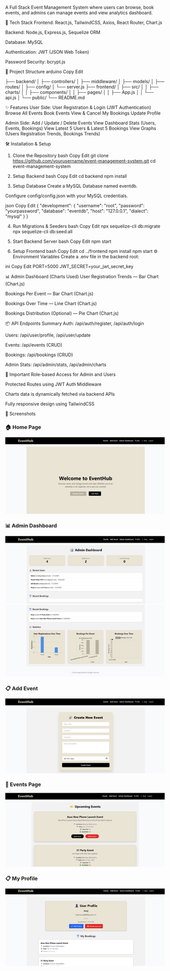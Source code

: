 A Full Stack Event Management System where users can browse, book events, and admins can manage events and view analytics dashboard.

🚀 Tech Stack
Frontend: React.js, TailwindCSS, Axios, React Router, Chart.js

Backend: Node.js, Express.js, Sequelize ORM

Database: MySQL

Authentication: JWT (JSON Web Token)

Password Security: bcrypt.js

📂 Project Structure
arduino
Copy
Edit

├── backend/
│   ├── controllers/
│   ├── middleware/
│   ├── models/
│   ├── routes/
│   ├── config/
│   └── server.js
├── frontend/
│   ├── src/
│   │   ├── charts/
│   │   ├── components/
│   │   ├── pages/
│   │   ├── App.js
│   │   └── api.js
│   └── public/
└── README.md

✨ Features
User Side:
User Registration & Login (JWT Authentication)
Browse All Events
Book Events
View & Cancel My Bookings
Update Profile

Admin Side:
Add / Update / Delete Events
View Dashboard Stats (Users, Events, Bookings)
View Latest 5 Users & Latest 5 Bookings
View Graphs (Users Registration Trends, Bookings Trends)

🛠 Installation & Setup
1. Clone the Repository
bash
Copy
Edit
git clone https://github.com/yourusername/event-management-system.git
cd event-management-system

2. Setup Backend
bash
Copy
Edit
cd backend
npm install

3. Setup Database
Create a MySQL Database named eventdb.

Configure config/config.json with your MySQL credentials.

json
Copy
Edit
{
  "development": {
    "username": "root",
    "password": "yourpassword",
    "database": "eventdb",
    "host": "127.0.0.1",
    "dialect": "mysql"
  }
}

4. Run Migrations & Seeders
bash
Copy
Edit
npx sequelize-cli db:migrate
npx sequelize-cli db:seed:all

5. Start Backend Server
bash
Copy
Edit
npm start

6. Setup Frontend
bash
Copy
Edit
cd ../frontend
npm install
npm start
⚙️ Environment Variables
Create a .env file in the backend root:

ini
Copy
Edit
PORT=5000
JWT_SECRET=your_jwt_secret_key

📊 Admin Dashboard (Charts Used)
User Registration Trends — Bar Chart (Chart.js)

Bookings Per Event — Bar Chart (Chart.js)

Bookings Over Time — Line Chart (Chart.js)

Bookings Distribution (Optional) — Pie Chart (Chart.js)

📦 API Endpoints Summary
Auth: /api/auth/register, /api/auth/login

Users: /api/user/profile, /api/user/update

Events: /api/events (CRUD)

Bookings: /api/bookings (CRUD)

Admin Stats: /api/admin/stats, /api/admin/charts

📌 Important
Role-based Access for Admin and Users

Protected Routes using JWT Auth Middleware

Charts data is dynamically fetched via backend APIs

Fully responsive design using TailwindCSS

📸 Screenshots
### 🏠 Home Page
![Home Page](/screenshorts/HomePage.png)

### 📊 Admin Dashboard
![Admin Dashboard](/screenshorts/AdminDash.png)
![Admin Dashboard2](/screenshorts/AdminDash2.png)

### 📋 Add Event
![Add Event](/screenshorts/addEventPage.png)

### 📅 Events Page
![Events Page](/screenshorts/Events-Display.png)

### 📋 My Profile
![My Profile](/screenshorts/Profile.png)

